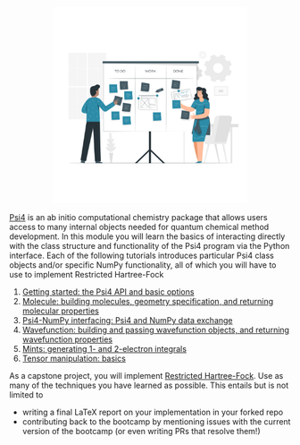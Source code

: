 <p align="center">
<img src="../media/projects.png" width="350">
</p>

[Psi4](https://psicode.org/) is an ab initio computational chemistry package that allows users access to many internal objects needed for quantum chemical method development. In this module you will learn the basics of interacting directly with the class structure and functionality of the Psi4 program via the Python interface. Each of the following tutorials introduces particular Psi4 class objects and/or specific NumPy functionality, all of which you will have to use to implement Restricted Hartree-Fock

1. [Getting started: the Psi4 API and basic options](getting-started.ipynb)
2. [Molecule: building molecules, geometry specification, and returning molecular properties](molecule.ipynb)
3. [Psi4-NumPy interfacing: Psi4 and NumPy data exchange](psi4-numpy.ipynb)
4. [Wavefunction: building and passing wavefunction objects, and returning wavefunction properties](wavefunction.ipynb)
5. [Mints: generating 1- and 2-electron integrals](mints-helper.ipynb)
6. [Tensor manipulation: basics](tensors.ipynb)

As a capstone project, you will implement [Restricted Hartree-Fock](rhf.ipynb). Use as many of the techniques you have learned as possible. This entails but is not limited to
- writing a final LaTeX report on your implementation in your forked repo
- contributing back to the bootcamp by mentioning issues with the current version of the bootcamp (or even writing PRs that resolve them!)
